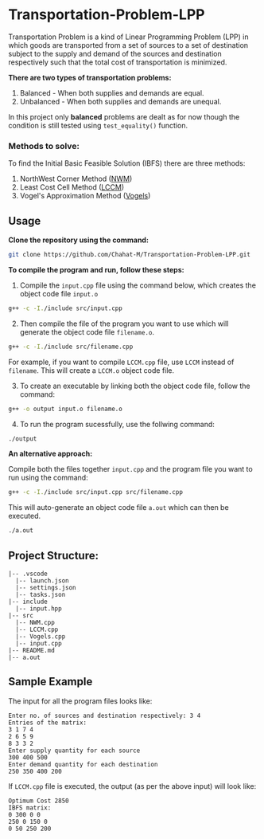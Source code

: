 # Transportation-Problem-LPP
Transportation Problem is a kind of Linear Programming Problem (LPP) in which goods are transported from a set of sources to a set of destination subject to the supply and demand of the sources and destination respectively such that the total cost of transportation is minimized.

**There are two types of transportation problems:**
1. Balanced - When both supplies and demands are equal.
2. Unbalanced - When both supplies and demands are unequal.

In this project only **balanced** problems are dealt as for now though the condition is still tested using `test_equality()` function.

### Methods to solve:

To find the Initial Basic Feasible Solution (IBFS) there are three methods:
1. NorthWest Corner Method ([NWM](https://github.com/Chahat-M/Transportation-Problem-LPP/blob/main/src/NWM.cpp))
2. Least Cost Cell Method ([LCCM](https://github.com/Chahat-M/Transportation-Problem-LPP/blob/main/src/LCCM.cpp))
3. Vogel's Approximation Method ([Vogels](https://github.com/Chahat-M/Transportation-Problem-LPP/blob/main/src/Vogels.cpp))

## Usage
**Clone the repository using the command:**
```bash
git clone https://github.com/Chahat-M/Transportation-Problem-LPP.git
```
**To compile the program and run, follow these steps:**
1. Compile the `input.cpp` file using the command below, which creates the object code file `input.o`
```bash
g++ -c -I./include src/input.cpp
```
2. Then compile the file of the program you want to use which will generate the object code file `filename.o`.
```bash
g++ -c -I./include src/filename.cpp
```
For example, if you want to compile `LCCM.cpp` file, use `LCCM` instead of `filename`. This will create a `LCCM.o` object code file.

3. To create an executable by linking both the object code file, follow the command:
```bash
g++ -o output input.o filename.o
```
4. To run the program sucessfully, use the follwing command:
```bash
./output
```
**An alternative approach:**

Compile both the files together `input.cpp` and the program file you want to run using the command:
```bash
g++ -c -I./include src/input.cpp src/filename.cpp
```
This will auto-generate an object code file `a.out` which can then be executed.
```bash
./a.out
```

## Project Structure:
```
|-- .vscode
  |-- launch.json
  |-- settings.json
  |-- tasks.json
|-- include
  |-- input.hpp
|-- src
  |-- NWM.cpp
  |-- LCCM.cpp
  |-- Vogels.cpp
  |-- input.cpp
|-- README.md
|-- a.out
```
## Sample Example
The input for all the program files looks like:
```
Enter no. of sources and destination respectively: 3 4
Entries of the matrix:
3 1 7 4
2 6 5 9
8 3 3 2
Enter supply quantity for each source
300 400 500
Enter demand quantity for each destination
250 350 400 200
```
If `LCCM.cpp` file is executed, the output (as per the above input) will look like:
```
Optimum Cost 2850
IBFS matrix:
0 300 0 0 
250 0 150 0 
0 50 250 200
```
